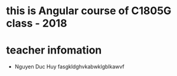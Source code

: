 # this is Angular course of C1805G class - 2018

# teacher infomation
- Nguyen Duc Huy
fasgkldghvkabwklgblkawvf